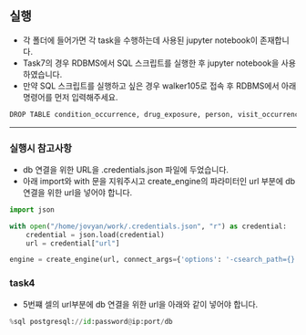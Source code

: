 ## 실행
* 각 폴더에 들어가면 각 task을 수행하는데 사용된 jupyter notebook이 존재합니다.
* Task7의 경우 RDBMS에서 SQL 스크립트를 실행한 후 jupyter notebook을 사용하였습니다.
* 만약 SQL 스크립트를 실행하고 싶은 경우 walker105로 접속 후 RDBMS에서 아래 명령어를 먼저 입력해주세요.
```bash
DROP TABLE condition_occurrence, drug_exposure, person, visit_occurrence;
```
---

### 실행시 참고사항
* db 연결을 위한 URL을 .credentials.json 파일에 두었습니다. 
* 아래 import와 with 문을 지워주시고 create_engine의 파라미터인 url 부분에 db 연결을 위한 url을 넣어야 합니다.
```python
import json

with open("/home/jovyan/work/.credentials.json", "r") as credential:
    credential = json.load(credential)
    url = credential["url"]

engine = create_engine(url, connect_args={'options': '-csearch_path={}'.format('de')})
```

### task4
* 5번쨰 셀의 url부분에 db 연결을 위한 url을 아래와 같이 넣어야 합니다.
```python
%sql postgresql://id:password@ip:port/db
```